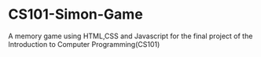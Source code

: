 # CS101-Simon-Game
A memory game using HTML,CSS and Javascript for the final project of the Introduction to Computer Programming(CS101)
